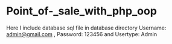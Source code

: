 # Point_of-_sale_with_php_oop
Here I include database sql file in database directory Username: admin@gmail.com , Password: 123456 and Usertype: Admin
